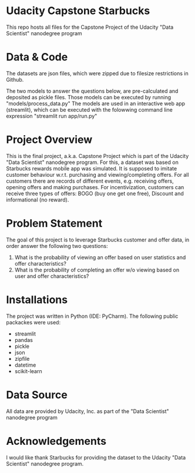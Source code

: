 # Udacity Capstone Starbucks
This repo hosts all files for the Capstone Project of the Udacity "Data Scientist" nanodegree program

# Data & Code

The datasets are json files, which were zipped due to filesize restrictions in Github. 

The two models to answer the questions below, are pre-calculated and deposited as pickle files. Those models can be executed by running "models/process_data.py"
The models are used in an interactive web app (streamlit), which can be executed with the folowwing command line expression "streamlit run app/run.py"

# Project Overview

This is the final project, a.k.a. Capstone Project which is part of the Udacity "Data Scientist" nanodegree program. For this, a dataset was based on Starbucks rewards mobile app was simulated. It is supposed to imitate customer behaviour w.r.t. purchasing and viewing/completing offers. For all customers there are records of different events, e.g. receiving offers, opening offers and making purchases. For incentivization, customers can receive three types of offers: BOGO (buy one get one free), Discount and informational (no reward).

# Problem Statement

The goal of this project is to leverage Starbucks customer and offer data, in order answer the following two questions:

1. What is the probability of viewing an offer based on user statistics and offer characteristics?
2. What is the probability of completing an offer w/o viewing based on user and offer characteristics?

# Installations

The project was written in Python (IDE: PyCharm). The following public packackes were used:

- streamlit
- pandas
- pickle
- json
- zipfile
- datetime
- scikit-learn

# Data Source

All data are provided by Udacity, Inc. as part of the "Data Scientist" nanodegree program

# Acknowledgements

I would like thank Starbucks for providing the dataset to the Udacity "Data Scientist" nanodegree program.

